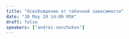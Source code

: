 ```yaml
---
title: "Освобождение от табачной зависимости"
date: "30 May 20 14:00 MSK"
draft: false
speakers: ["andrei-senchukov"] 
---
```

